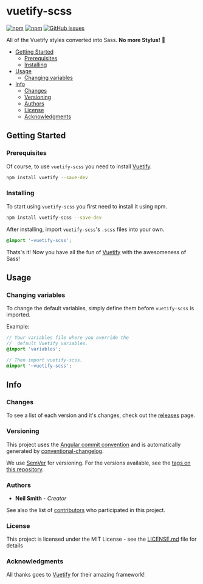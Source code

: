 # vuetify-scss

[![npm](https://img.shields.io/npm/v/vuetify-scss.svg?label=version)](https://www.npmjs.com/package/vuetify-scss)
[![npm](https://img.shields.io/npm/dt/vuetify-scss.svg)](https://www.npmjs.com/package/vuetify-scss)
[![GitHub issues](https://img.shields.io/github/issues/nmsmith22389/vuetify-scss.svg)](https://github.com/nmsmith22389/vuetify-scss/issues)

All of the Vuetify styles converted into Sass. **No more Stylus!** 🎉

- [Getting Started](#getting-started)
    - [Prerequisites](#prerequisites)
    - [Installing](#installing)
- [Usage](#usage)
    - [Changing variables](#changing-variables)
- [Info](#info)
    - [Changes](#changes)
    - [Versioning](#versioning)
    - [Authors](#authors)
    - [License](#license)
    - [Acknowledgments](#acknowledgments)

## Getting Started

### Prerequisites

Of course, to use `vuetify-scss` you need to install [Vuetify][vuetify].

```bash
npm install vuetify --save-dev
```

### Installing

To start using `vuetify-scss` you first need to install it using npm.

```bash
npm install vuetify-scss --save-dev
```

After installing, import `vuetify-scss`'s `.scss` files into your own.

```scss
@import '~vuetify-scss';
```

Thats's it! Now you have all the fun of [Vuetify][vuetify] with the awesomeness of Sass!

## Usage

### Changing variables

To change the default variables, simply define them before `vuetify-scss` is imported.

Example:
```scss
// Your variables file where you override the
//  default Vuetify variables.
@import 'variables';

// Then import vuetify-scss.
@import '~vuetify-scss';
```

## Info
### Changes
To see a list of each version and it's changes, check out the [releases][releases] page.

### Versioning

This project uses the [Angular commit convention][angular convention] and is automatically generated by [conventional-changelog][conventional changelog].

We use [SemVer][semver] for versioning. For the versions available, see the [tags on this repository][tags].

### Authors

* **Neil Smith** - *Creator*

See also the list of [contributors][contributors] who participated in this project.

### License

This project is licensed under the MIT License - see the [LICENSE.md][license] file for details

### Acknowledgments

All thanks goes to [Vuetify][vuetify] for their amazing framework!

[vuetify]: https://vuetifyjs.com/
[releases]: https://github.com/nmsmith22389/vuetify-scss/releases
[tags]: https://github.com/nmsmith22389/vuetify-scss/tags
[contributors]: https://github.com/nmsmith22389/vuetify-scss/graphs/contributors
[license]: LICENSE.md
[angular convention]: https://github.com/conventional-changelog/conventional-changelog/blob/master/packages/conventional-changelog-angular/README.md
[conventional changelog]: https://github.com/conventional-changelog/conventional-changelog
[semver]: http://semver.org/
